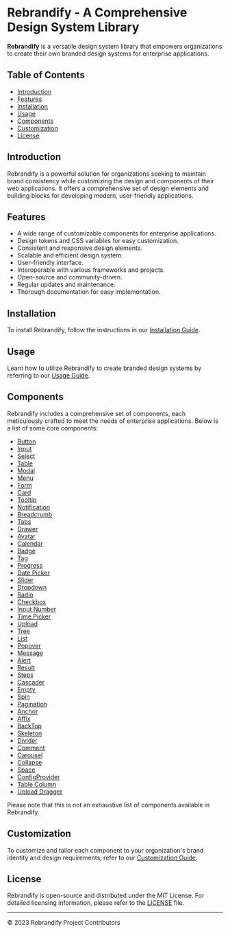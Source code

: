 # Rebrandify - A Comprehensive Design System Library

**Rebrandify** is a versatile design system library that empowers organizations to create their own branded design systems for enterprise applications.

## Table of Contents

- [Introduction](#introduction)
- [Features](#features)
- [Installation](#installation)
- [Usage](#usage)
- [Components](#components)
- [Customization](#customization)
- [License](#license)

## Introduction

Rebrandify is a powerful solution for organizations seeking to maintain brand consistency while customizing the design and components of their web applications. It offers a comprehensive set of design elements and building blocks for developing modern, user-friendly applications.

## Features

- A wide range of customizable components for enterprise applications.
- Design tokens and CSS variables for easy customization.
- Consistent and responsive design elements.
- Scalable and efficient design system.
- User-friendly interface.
- Interoperable with various frameworks and projects.
- Open-source and community-driven.
- Regular updates and maintenance.
- Thorough documentation for easy implementation.

## Installation

To install Rebrandify, follow the instructions in our [Installation Guide](installation.md).

## Usage

Learn how to utilize Rebrandify to create branded design systems by referring to our [Usage Guide](usage.md).

## Components

Rebrandify includes a comprehensive set of components, each meticulously crafted to meet the needs of enterprise applications. Below is a list of some core components:

- [Button](#)
- [Input](#)
- [Select](#)
- [Table](#)
- [Modal](#)
- [Menu](#)
- [Form](#)
- [Card](#)
- [Tooltip](#)
- [Notification](#)
- [Breadcrumb](#)
- [Tabs](#)
- [Drawer](#)
- [Avatar](#)
- [Calendar](#)
- [Badge](#)
- [Tag](#)
- [Progress](#)
- [Date Picker](#)
- [Slider](#)
- [Dropdown](#)
- [Radio](#)
- [Checkbox](#)
- [Input Number](#)
- [Time Picker](#)
- [Upload](#)
- [Tree](#)
- [List](#)
- [Popover](#)
- [Message](#)
- [Alert](#)
- [Result](#)
- [Steps](#)
- [Cascader](#)
- [Empty](#)
- [Spin](#)
- [Pagination](#)
- [Anchor](#)
- [Affix](#)
- [BackTop](#)
- [Skeleton](#)
- [Divider](#)
- [Comment](#)
- [Carousel](#)
- [Collapse](#)
- [Space](#)
- [ConfigProvider](#)
- [Table Column](#)
- [Upload Dragger](#)

Please note that this is not an exhaustive list of components available in Rebrandify.

## Customization

To customize and tailor each component to your organization's brand identity and design requirements, refer to our [Customization Guide](customization.md).

## License

Rebrandify is open-source and distributed under the MIT License. For detailed licensing information, please refer to the [LICENSE](LICENSE) file.

---

© 2023 Rebrandify Project Contributors
